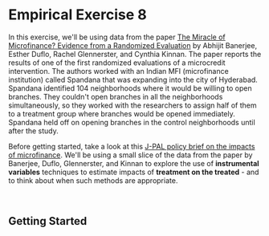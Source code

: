 # Empirical Exercise 8  

In this exercise, we'll be using data from the paper [The Miracle of Microfinance?  Evidence from a Randomized Evaluation](https://www.jstor.org/stable/43189512?seq=1) by 
Abhijit Banerjee, Esther Duflo, Rachel Glennerster, and Cynthia Kinnan.  The paper reports the results of one of the first randomized evaluations of a microcredit 
intervention.  The authors worked with an Indian MFI (microfinance institution) called Spandana that was expanding into the city of Hyderabad.  Spandana 
identified 104 neighborhoods where it would be willing to open branches.  They couldn't open branches in all the neighborhoods simultaneously, so they worked with 
the researchers to assign half of them to a treatment group where branches would be opened immediately.  Spandana held off on opening branches in 
the control neighborhoods until after the study.  

Before getting started, take a look at this [J-PAL policy brief on the impacts of microfinance](https://www.povertyactionlab.org/policy-insight/microcredit-impacts-and-limitations).  We'll be using 
a small slice of the data from the paper by Banerjee, Duflo, Glennerster, and Kinnan to explore the use of **instrumental variables** techniques to estimate impacts 
of **treatment on the treated** - and to think about when such methods are appropriate.

<br>

## Getting Started
